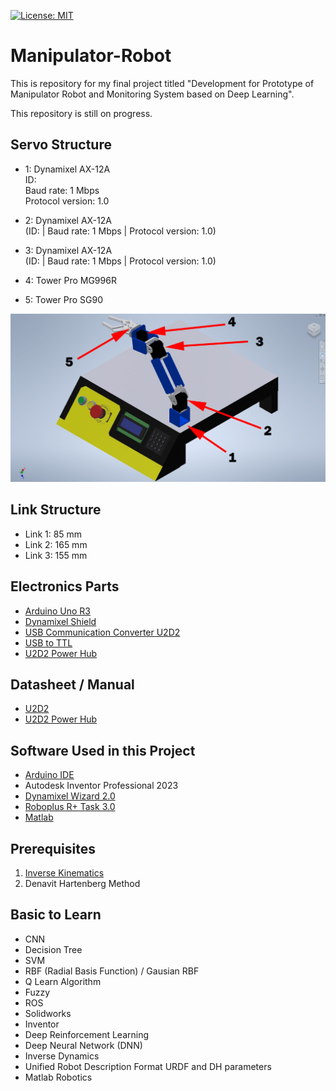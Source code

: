[![License: MIT](https://img.shields.io/badge/License-MIT-green.svg)](https://opensource.org/licenses/MIT)

# Manipulator-Robot
This is repository for my final project titled "Development for Prototype of Manipulator Robot and Monitoring System based on Deep Learning".

This repository is still on progress.

## Servo Structure
- 1: Dynamixel AX-12A  
ID:  
Baud rate: 1 Mbps  
Protocol version: 1.0

- 2: Dynamixel AX-12A  
(ID: | Baud rate: 1 Mbps | Protocol version: 1.0)

- 3: Dynamixel AX-12A  
(ID: | Baud rate: 1 Mbps | Protocol version: 1.0)

- 4: Tower Pro MG996R

- 5: Tower Pro SG90

![Servo Structure](https://github.com/vkurpmax/Manipulator-Robot/blob/main/README.md%20materials/Servo%20Structure.jpg?raw=true)

## Link Structure
- Link 1: 85 mm
- Link 2: 165 mm
- Link 3: 155 mm

## Electronics Parts
- [Arduino Uno R3](https://www.tokopedia.com/riz-umi/arduino-uno-r3-board-original-made-in-italy/)
- [Dynamixel Shield](https://www.tokopedia.com/digiware/dynamixel-shield/)
- [USB Communication Converter U2D2](https://www.tokopedia.com/digiware/usb-communication-converter-u2d2)
- [USB to TTL](https://www.tokopedia.com/dx-tronics/ft232-usb-to-ttl-serial-3-3v-5v-ftdi-ft232rl)
- [U2D2 Power Hub](https://www.tokopedia.com/digiware/u2d2-power-hub-board-phb-set)

## Datasheet / Manual
- [U2D2](https://emanual.robotis.com/docs/en/parts/interface/u2d2/)
- [U2D2 Power Hub](https://emanual.robotis.com/docs/en/parts/interface/u2d2_power_hub/)

## Software Used in this Project
- [Arduino IDE](https://www.arduino.cc/en/software)
- Autodesk Inventor Professional 2023
- [Dynamixel Wizard 2.0](https://emanual.robotis.com/docs/en/software/dynamixel/dynamixel_wizard2/)
- [Roboplus R+ Task 3.0](https://emanual.robotis.com/docs/en/software/rplustask3/)
- [Matlab]()

## Prerequisites
1. [Inverse Kinematics](https://github.com/vkurpmax/Manipulator-Robot/blob/main/Inverse_Kinematics.md)
2. Denavit Hartenberg Method

## Basic to Learn
- CNN
- Decision Tree
- SVM
- RBF (Radial Basis Function) / Gausian RBF
- Q Learn Algorithm
- Fuzzy
- ROS
- Solidworks
- Inventor
- Deep Reinforcement Learning
- Deep Neural Network (DNN)
- Inverse Dynamics
- Unified Robot Description Format URDF and DH parameters
- Matlab Robotics